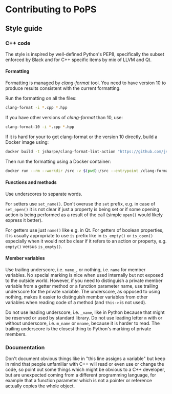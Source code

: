 # Contributing to PoPS

## Style guide

### C++ code

The style is inspired by well-defined Python's PEP8, specifically the
subset enforced by Black and for C++ specific items by mix of LLVM and Qt.

#### Formatting

Formatting is managed by *clang-format* tool. You need to have version 10
to produce results consistent with the current formatting.

Run the formatting on all the files:

```sh
clang-format -i *.cpp *.hpp
```

If you have other versions of *clang-format* than 10, use:

```sh
clang-format-10 -i *.cpp *.hpp
```

If it is hard for your to get clang-format or the version 10 directly,
build a Docker image using:

```sh
docker build -t jsharpe/clang-format-lint-action "https://github.com/jsharpe/clang-format-lint-action.git#clang-format10"
```

Then run the formatting using a Docker container:

```sh
docker run --rm --workdir /src -v $(pwd):/src --entrypoint /clang-format/clang-format10 jsharpe/clang-format-lint-action -i *.hpp *.cpp
```

#### Functions and methods

Use underscores to separate words.

For setters use `set_name()`. Don't overuse the `set` prefix, e.g. in
case of `set_open()` it is not clear if just a property is being set
or if some opening action is being performed as a result of the call
(simple `open()` would likely express it better).

For getters use just `name()` like e.g. in Qt.
For getters of boolean properties, it is usually appropriate to
use `is` prefix like in `is_empty()` or `is_open()` especially
when it would not be clear if it refers to an action or property,
e.g. `empty()` versus `is_empty()`.

#### Member variables

Use trailing underscore, i.e. `name_`, or nothing, i.e. `name` for
member variables. No special marking is nice
when used internally but not exposed to the outside
world. However, if you need to distinguish a private member variable
from a getter method or a function parameter name, use trailing
underscore for the private variable.
The underscore, as opposed to using nothing, makes it easier to
distinguish member variables from other variables when reading code
of a method (and `this->` is not used).

Do not use leading underscore, i.e. `_name`, like in Python because that might
be reserved or used by standard library. Do not use leading letter `m`
with or without underscore, i.e. `m_name` or `mname`, because it is
harder to read.
The trailing underscore is the closest thing to Python's marking of
private members.

### Documentation

Don't document obvious things like in "this line assigns a variable"
but keep in mind that people unfamiliar with C++ will read or even use
or change the code, so point out some things which might be obvious to
a C++ developer, but are unexpected coming from a different programming
language, for example that a function parameter which is not a pointer
or reference actually copies the whole object.
